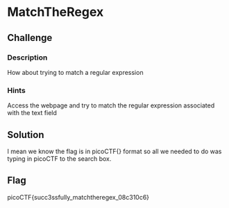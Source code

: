 # MatchTheRegex

## Challenge

### Description

How about trying to match a regular expression

### Hints

Access the webpage and try to match the regular expression associated with the text field

## Solution

I mean we know the flag is in picoCTF{} format so all we needed to do was typing in picoCTF to the search box.

## Flag

picoCTF{succ3ssfully_matchtheregex_08c310c6}
